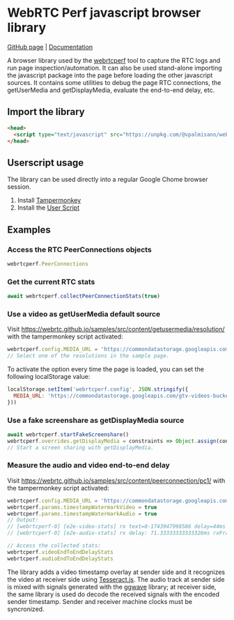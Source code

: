 # WebRTC Perf javascript browser library
[GitHub page](https://github.com/vpalmisano/webrtcperf-js) | [Documentation](https://vpalmisano.github.io/webrtcperf-js/)

A browser library used by the [webrtcperf](https://github.com/vpalmisano/webrtcperf)
tool to capture the RTC logs and run page inspection/automation. It can also be
used stand-alone importing the javascript package into the page before loading
the other javascript sources.
It contains some utilities to debug the page RTC connections, the getUserMedia and
getDisplayMedia, evaluate the end-to-end delay, etc. 

## Import the library
```html
<head>
  <script type="text/javascript" src="https://unpkg.com/@vpalmisano/webrtcperf-js/dist/webrtcperf.js"></script>
</head>
```

## Userscript usage
The library can be used directly into a regular Google Chome browser session.

1. Install [Tampermonkey](https://www.tampermonkey.net/)
2. Install the [User Script](https://raw.githubusercontent.com/vpalmisano/webrtcperf-js/refs/heads/main/webrtcperf.user.js)

## Examples

### Access the RTC PeerConnections objects
```js
webrtcperf.PeerConnections
```

### Get the current RTC stats
```js
await webrtcperf.collectPeerConnectionStats(true)
```

### Use a video as getUserMedia default source
Visit https://webrtc.github.io/samples/src/content/getusermedia/resolution/ with the
tampermonkey script activated:
```js
webrtcperf.config.MEDIA_URL = 'https://commondatastorage.googleapis.com/gtv-videos-bucket/sample/BigBuckBunny.mp4'
// Select one of the resolutions in the sample page.
```

To activate the option every time the page is loaded, you can set the following
localStorage value:
```js
localStorage.setItem('webrtcperf.config', JSON.stringify({
  MEDIA_URL: 'https://commondatastorage.googleapis.com/gtv-videos-bucket/sample/BigBuckBunny.mp4',
}))
```

### Use a fake screenshare as getDisplayMedia source
```js
await webrtcperf.startFakeScreenshare()
webrtcperf.overrides.getDisplayMedia = constraints => Object.assign(constraints, { preferCurrentTab: true })
// Start a screen sharing with getDisplayMedia.
```

### Measure the audio and video end-to-end delay
Visit https://webrtc.github.io/samples/src/content/peerconnection/pc1/ with the
tampermonkey script activated:
```js
webrtcperf.config.MEDIA_URL = 'https://commondatastorage.googleapis.com/gtv-videos-bucket/sample/BigBuckBunny.mp4'
webrtcperf.params.timestampWatermarkVideo = true
webrtcperf.params.timestampWatermarkAudio = true
// Output:
// [webrtcperf-0] [e2e-video-stats] rx text=0-1743947998586 delay=44ms confidence=74 elapsed=73ms
// [webrtcperf-0] [e2e-audio-stats] rx delay: 71.33333333333326ms rxFrames: 62 rxFramesDuration: 1322.6666666666667ms

// Access the collected stats:
webrtcperf.videoEndToEndDelayStats
webrtcperf.audioEndToEndDelayStats
```
The library adds a video timestamp overlay at sender side and it 
recognizes the video at receiver side using [Tesseract.js](https://tesseract.projectnaptha.com/).
The audio track at sender side is mixed with signals generated with the
[ggwave](https://github.com/ggerganov/ggwave) library; at receiver side, the same library is used do decode the received signals with the encoded sender timestamp.
Sender and receiver machine clocks must be syncronized.
